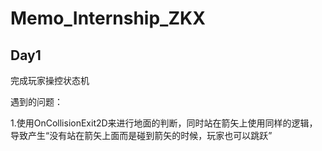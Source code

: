 # Memo_Internship_ZKX

## Day1

完成玩家操控状态机

遇到的问题：

1.使用OnCollisionExit2D来进行地面的判断，同时站在箭矢上使用同样的逻辑，导致产生“没有站在箭矢上面而是碰到箭矢的时候，玩家也可以跳跃”